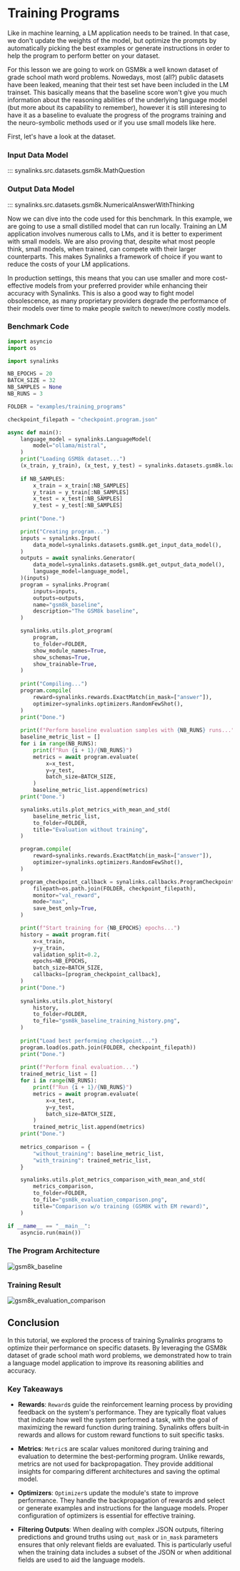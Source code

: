 # Training Programs

Like in machine learning, a LM application needs to be trained. In that case, we
don't update the weights of the model, but optimize the prompts by automatically
picking the best examples or generate instructions in order to help the program to 
perform better on your dataset.

For this lesson we are going to work on GSM8k a well known dataset of grade school
math word problems. Nowedays, most (all?) public datasets have been leaked, meaning
that their test set have been included in the LM trainset. This basically means
that the baseline score won't give you much information about the reasoning abilities
of the underlying language model (but more about its capability to remember),
however it is still interesing to have it as a baseline to evaluate the progress 
of the programs training and the neuro-symbolic methods used or if you use small
models like here.

First, let's have a look at the dataset.

### Input Data Model

::: synalinks.src.datasets.gsm8k.MathQuestion

### Output Data Model

::: synalinks.src.datasets.gsm8k.NumericalAnswerWithThinking

Now we can dive into the code used for this benchmark. In this example, we are going to use a small distilled model that can run locally. Training an LM application involves numerous calls to LMs, and it is better to experiment with small models. We are also proving that, despite what most people think, small models, when trained, can compete with their larger counterparts. This makes Synalinks a framework of choice if you want to reduce the costs of your LM applications.

In production settings, this means that you can use smaller and more cost-effective models from your preferred provider while enhancing their accuracy with Synalinks. This is also a good way to fight model obsolescence, as many proprietary providers degrade the performance of their models over time to make people switch to newer/more costly models.

### Benchmark Code

```python
import asyncio
import os

import synalinks

NB_EPOCHS = 20
BATCH_SIZE = 32
NB_SAMPLES = None
NB_RUNS = 3

FOLDER = "examples/training_programs"

checkpoint_filepath = "checkpoint.program.json"

async def main():
    language_model = synalinks.LanguageModel(
        model="ollama/mistral",
    )
    print("Loading GSM8k dataset...")
    (x_train, y_train), (x_test, y_test) = synalinks.datasets.gsm8k.load_data()
    
    if NB_SAMPLES:
        x_train = x_train[:NB_SAMPLES]
        y_train = y_train[:NB_SAMPLES]
        x_test = x_test[:NB_SAMPLES]
        y_test = y_test[:NB_SAMPLES]
    
    print("Done.")

    print("Creating program...")
    inputs = synalinks.Input(
        data_model=synalinks.datasets.gsm8k.get_input_data_model(),
    )
    outputs = await synalinks.Generator(
        data_model=synalinks.datasets.gsm8k.get_output_data_model(),
        language_model=language_model,
    )(inputs)
    program = synalinks.Program(
        inputs=inputs,
        outputs=outputs,
        name="gsm8k_baseline",
        description="The GSM8k baseline",
    )

    synalinks.utils.plot_program(
        program,
        to_folder=FOLDER,
        show_module_names=True,
        show_schemas=True,
        show_trainable=True,
    )
    
    print("Compiling...")
    program.compile(
        reward=synalinks.rewards.ExactMatch(in_mask=["answer"]),
        optimizer=synalinks.optimizers.RandomFewShot(),
    )
    print("Done.")
    
    print(f"Perform baseline evaluation samples with {NB_RUNS} runs...")
    baseline_metric_list = []
    for i in range(NB_RUNS):
        print(f"Run {i + 1}/{NB_RUNS}")
        metrics = await program.evaluate(
            x=x_test,
            y=y_test,
            batch_size=BATCH_SIZE,
        )
        baseline_metric_list.append(metrics)
    print("Done.")

    synalinks.utils.plot_metrics_with_mean_and_std(
        baseline_metric_list,
        to_folder=FOLDER,
        title="Evaluation without training",
    )

    program.compile(
        reward=synalinks.rewards.ExactMatch(in_mask=["answer"]),
        optimizer=synalinks.optimizers.RandomFewShot(),
    )

    program_checkpoint_callback = synalinks.callbacks.ProgramCheckpoint(
        filepath=os.path.join(FOLDER, checkpoint_filepath),
        monitor="val_reward",
        mode="max",
        save_best_only=True,
    )

    print(f"Start training for {NB_EPOCHS} epochs...")
    history = await program.fit(
        x=x_train,
        y=y_train,
        validation_split=0.2,
        epochs=NB_EPOCHS,
        batch_size=BATCH_SIZE,
        callbacks=[program_checkpoint_callback],
    )
    print("Done.")
    
    synalinks.utils.plot_history(
        history,
        to_folder=FOLDER,
        to_file="gsm8k_baseline_training_history.png",
    )
    
    print("Load best performing checkpoint...")
    program.load(os.path.join(FOLDER, checkpoint_filepath))
    print("Done.")
    
    print(f"Perform final evaluation...")
    trained_metric_list = []
    for i in range(NB_RUNS):
        print(f"Run {i + 1}/{NB_RUNS}")
        metrics = await program.evaluate(
            x=x_test,
            y=y_test,
            batch_size=BATCH_SIZE,
        )
        trained_metric_list.append(metrics)
    print("Done.")
    
    metrics_comparison = {
        "without_training": baseline_metric_list,
        "with_training": trained_metric_list,
    }

    synalinks.utils.plot_metrics_comparison_with_mean_and_std(
        metrics_comparison,
        to_folder=FOLDER,
        to_file="gsm8k_evaluation_comparison.png",
        title="Comparison w/o training (GSM8K with EM reward)",
    )

if __name__ == "__main__":
    asyncio.run(main())
```

### The Program Architecture

![gsm8k_baseline](../../assets/gsm8k_baseline.png)

### Training Result

![gsm8k_evaluation_comparison](../../assets/gsm8k_evaluation_comparison.png)

## Conclusion
        
In this tutorial, we explored the process of training Synalinks programs
to optimize their performance on specific datasets. By leveraging the GSM8k
dataset of grade school math word problems, we demonstrated how to train a
language model application to improve its reasoning abilities and accuracy.

### Key Takeaways

- **Rewards**: `Reward`s guide the reinforcement learning process by 
    providing feedback on the system's performance. They are typically
    float values that indicate how well the system performed a task, 
    with the goal of maximizing the reward function during training. 
    Synalinks offers built-in rewards and allows for custom reward 
    functions to suit specific tasks.
    
- **Metrics**: `Metric`s are scalar values monitored during training
    and evaluation to determine the best-performing program. Unlike
    rewards, metrics are not used for backpropagation. They provide 
    additional insights for comparing different architectures and 
    saving the optimal model.
    
- **Optimizers**: `Optimizer`s update the module's state to improve
    performance. They handle the backpropagation of rewards and 
    select or generate examples and instructions for the language models.
    Proper configuration of optimizers is essential for effective
    training.
    
- **Filtering Outputs**: When dealing with complex JSON outputs, 
    filtering predictions and ground truths using `out_mask` or 
    `in_mask` parameters ensures that only relevant fields are 
    evaluated. This is particularly useful when the training data 
    includes a subset of the JSON or when additional fields are
    used to aid the language models.
